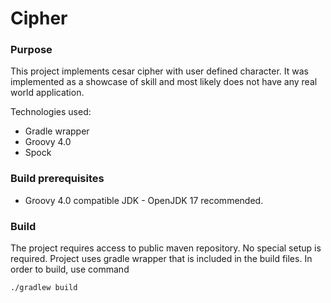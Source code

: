 ﻿# Cipher
### Purpose
This project implements cesar cipher with user defined character. 
It was implemented as a showcase of skill and most likely does not have any real world application.

Technologies used:
- Gradle wrapper
- Groovy 4.0
- Spock

### Build prerequisites

- Groovy 4.0 compatible JDK - OpenJDK 17 recommended.

### Build
The project requires access to public maven repository. No special setup is required. Project uses gradle wrapper that is included in the build files. In order to build, use command

`./gradlew build`
